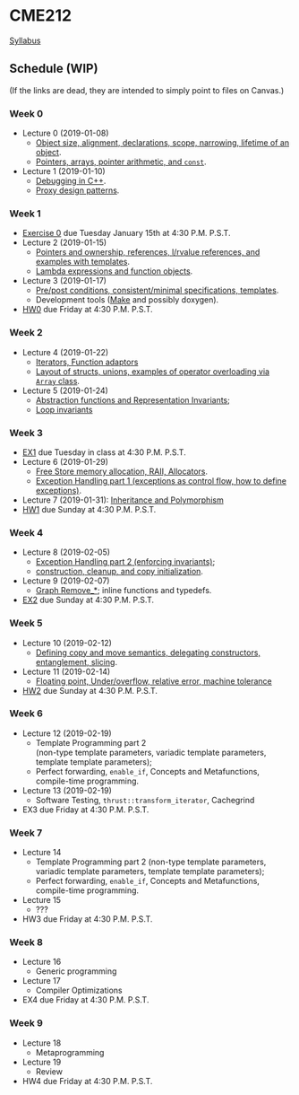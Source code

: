 # CME212
[Syllabus](https://github.com/cme212/course/blob/master/syllabus.md#cme-212---winter-2019)

<!-- BS : [Bjarne Stroustrup's Programming in C++](https://g.co/kgs/jQjpRv). -->

## Schedule (WIP)
(If the links are dead, they are intended to simply point to files on Canvas.)
### Week 0
  - Lecture 0 (2019-01-08)
    - [Object size, alignment, declarations, scope, narrowing, lifetime of an object](https://canvas.stanford.edu/files/3928214/download?download_frd=1).
    - [Pointers, arrays, pointer arithmetic, and `const`](https://canvas.stanford.edu/files/3928884/download?download_frd=1).
  - Lecture 1 (2019-01-10)
    - [Debugging in C++](https://github.com/cme212/course/blob/master/notes/lecture-01/debugging.md).
    - [Proxy design patterns](https://github.com/cme212/course/blob/master/notes/lecture-01/proxy.md). 
### Week 1
  - [Exercise 0](https://canvas.stanford.edu/files/3926995/download?download_frd=1)                 due Tuesday January 15th at 4:30 P.M. P.S.T.
 - Lecture 2 (2019-01-15)
   - [Pointers and ownership, references, l/rvalue references, and
     examples with templates](https://canvas.stanford.edu/files/3973718/download?download_frd=1). 
   - [Lambda expressions and function objects](https://canvas.stanford.edu/files/3973719/download?download_frd=1).
 - Lecture 3 (2019-01-17)
   - [Pre/post conditions, consistent/minimal specifications,
     templates](https://github.com/cme212/course/blob/master/notes/lecture-03/specifications.md). 
   - Development tools ([Make](https://github.com/cme212/course/blob/master/notes/lecture-03/make.md) and possibly doxygen).
 - [HW0](https://canvas.stanford.edu/files/3908090/download?download_frd=1) due Friday at 4:30 P.M. P.S.T.
### Week 2
 - Lecture 4 (2019-01-22)
   - [Iterators, Function adaptors](https://canvas.stanford.edu/files/4012840/download?download_frd=1)
   - [Layout of structs, unions, examples of
   operator overloading via `Array` class](https://canvas.stanford.edu/files/4019655/download?download_frd=1).
 - Lecture 5 (2019-01-24)
   - [Abstraction functions and Representation Invariants](notes/lecture-05/abstractions.md); 
   - [Loop invariants](notes/lecture-05/loop_invariants.md)
### Week 3
 - [EX1](https://canvas.stanford.edu/files/4005588/download?download_frd=1) due Tuesday in class at 4:30 P.M. P.S.T.
 - Lecture 6 (2019-01-29) 
   - [Free Store memory allocation, RAII, Allocators](https://canvas.stanford.edu/files/4054062/download?download_frd=1). 
   - [Exception Handling part 1 (exceptions as control flow, how to define exceptions)](https://canvas.stanford.edu/files/4054064/download?download_frd=1).
 - Lecture 7 (2019-01-31): [Inheritance and Polymorphism](notes/lecture-07/inheritance.md)
 - [HW1](https://canvas.stanford.edu/files/4005665/download?download_frd=1) due Sunday at 4:30 P.M. P.S.T.
### Week 4
 - Lecture 8 (2019-02-05) 
   - [Exception Handling part 2 (enforcing invariants)](https://canvas.stanford.edu/files/4075751/download?download_frd=1); 
   - [construction, cleanup, and copy initialization](https://canvas.stanford.edu/files/4080961/download?download_frd=1).
 - Lecture 9 (2019-02-07)
   - [Graph Remove_*](notes/lecture-09/remove.md); inline functions and typedefs.
 - [EX2](https://canvas.stanford.edu/files/4069737/download?download_frd=1) due Sunday at 4:30 P.M. P.S.T.
### Week 5
 - Lecture 10 (2019-02-12) 
   - [Defining copy and move semantics, delegating constructors, entanglement, slicing](https://canvas.stanford.edu/files/4116729/download?download_frd=1).
 - Lecture 11 (2019-02-14) 
   - [Floating point, Under/overflow, relative error, machine tolerance](notes/lecture-11/float.md)
 - [HW2](https://canvas.stanford.edu/files/4069760/download?download_frd=1) due Sunday at 4:30 P.M. P.S.T.
### Week 6
 - Lecture 12 (2019-02-19) 
   - Template Programming part 2   
     (non-type template parameters, variadic template parameters, template template parameters);
   - Perfect forwarding, `enable_if`, Concepts and Metafunctions, compile-time programming. 
 - Lecture 13 (2019-02-19)
   - Software Testing, `thrust::transform_iterator`, Cachegrind
 - EX3 due Friday at 4:30 P.M. P.S.T.
### Week 7
 - Lecture 14
   - Template Programming part 2
     (non-type template parameters, variadic template parameters, template template parameters);
   - Perfect forwarding, `enable_if`, Concepts and Metafunctions, compile-time programming. 
 - Lecture 15
   - ???
 - HW3 due Friday at 4:30 P.M. P.S.T.
### Week 8
 - Lecture 16
   - Generic programming
 - Lecture 17
   - Compiler Optimizations
 - EX4 due Friday at 4:30 P.M. P.S.T.
### Week 9
 - Lecture 18
   - Metaprogramming
 - Lecture 19
   - Review
 - HW4 due Friday at 4:30 P.M. P.S.T.

















